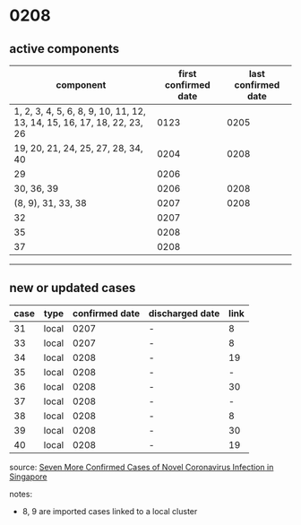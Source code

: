 # 0208

## active components

| component | first confirmed date | last confirmed date |
| - | - | - |
| 1, 2, 3, 4, 5, 6, 8, 9, 10, 11, 12, 13, 14, 15, 16, 17, 18, 22, 23, 26 | 0123 | 0205 |
| 19, 20, 21, 24, 25, 27, 28, 34, 40 | 0204 | 0208 |
| 29 | 0206 | |
| 30, 36, 39 | 0206 | 0208 |
| (8, 9), 31, 33, 38 | 0207 | 0208 |
| 32 | 0207 | |
| 35 | 0208 | |
| 37 | 0208 | |

---

## new or updated cases

| case | type | confirmed date | discharged date | link
| - | - | - | - | - |
| 31 | local | 0207 | - | 8 |
| 33 | local | 0207 | - | 8 |
| 34 | local | 0208 | - | 19 |
| 35 | local | 0208 | - | - |
| 36 | local | 0208 | - | 30 |
| 37 | local | 0208 | - | - |
| 38 | local | 0208 | - | 8 |
| 39 | local | 0208 | - | 30 |
| 40 | local | 0208 | - | 19 |

source: [Seven More Confirmed Cases of Novel Coronavirus Infection in Singapore](https://www.moh.gov.sg/news-highlights/details/seven-more-confirmed-cases-of-novel-coronavirus-infection-in-singapore)

notes:
- 8, 9 are imported cases linked to a local cluster
